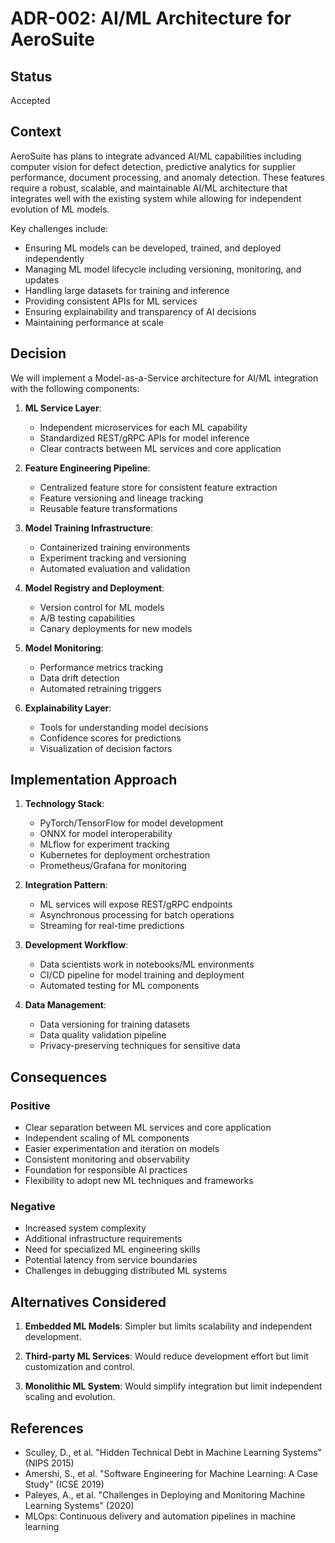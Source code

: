 # ADR-002: AI/ML Architecture for AeroSuite

## Status

Accepted

## Context

AeroSuite has plans to integrate advanced AI/ML capabilities including computer vision for defect detection, predictive analytics for supplier performance, document processing, and anomaly detection. These features require a robust, scalable, and maintainable AI/ML architecture that integrates well with the existing system while allowing for independent evolution of ML models.

Key challenges include:
- Ensuring ML models can be developed, trained, and deployed independently
- Managing ML model lifecycle including versioning, monitoring, and updates
- Handling large datasets for training and inference
- Providing consistent APIs for ML services
- Ensuring explainability and transparency of AI decisions
- Maintaining performance at scale

## Decision

We will implement a Model-as-a-Service architecture for AI/ML integration with the following components:

1. **ML Service Layer**:
   - Independent microservices for each ML capability
   - Standardized REST/gRPC APIs for model inference
   - Clear contracts between ML services and core application

2. **Feature Engineering Pipeline**:
   - Centralized feature store for consistent feature extraction
   - Feature versioning and lineage tracking
   - Reusable feature transformations

3. **Model Training Infrastructure**:
   - Containerized training environments
   - Experiment tracking and versioning
   - Automated evaluation and validation

4. **Model Registry and Deployment**:
   - Version control for ML models
   - A/B testing capabilities
   - Canary deployments for new models

5. **Model Monitoring**:
   - Performance metrics tracking
   - Data drift detection
   - Automated retraining triggers

6. **Explainability Layer**:
   - Tools for understanding model decisions
   - Confidence scores for predictions
   - Visualization of decision factors

## Implementation Approach

1. **Technology Stack**:
   - PyTorch/TensorFlow for model development
   - ONNX for model interoperability
   - MLflow for experiment tracking
   - Kubernetes for deployment orchestration
   - Prometheus/Grafana for monitoring

2. **Integration Pattern**:
   - ML services will expose REST/gRPC endpoints
   - Asynchronous processing for batch operations
   - Streaming for real-time predictions

3. **Development Workflow**:
   - Data scientists work in notebooks/ML environments
   - CI/CD pipeline for model training and deployment
   - Automated testing for ML components

4. **Data Management**:
   - Data versioning for training datasets
   - Data quality validation pipeline
   - Privacy-preserving techniques for sensitive data

## Consequences

### Positive

- Clear separation between ML services and core application
- Independent scaling of ML components
- Easier experimentation and iteration on models
- Consistent monitoring and observability
- Foundation for responsible AI practices
- Flexibility to adopt new ML techniques and frameworks

### Negative

- Increased system complexity
- Additional infrastructure requirements
- Need for specialized ML engineering skills
- Potential latency from service boundaries
- Challenges in debugging distributed ML systems

## Alternatives Considered

1. **Embedded ML Models**: Simpler but limits scalability and independent development.

2. **Third-party ML Services**: Would reduce development effort but limit customization and control.

3. **Monolithic ML System**: Would simplify integration but limit independent scaling and evolution.

## References

- Sculley, D., et al. "Hidden Technical Debt in Machine Learning Systems" (NIPS 2015)
- Amershi, S., et al. "Software Engineering for Machine Learning: A Case Study" (ICSE 2019)
- Paleyes, A., et al. "Challenges in Deploying and Monitoring Machine Learning Systems" (2020)
- MLOps: Continuous delivery and automation pipelines in machine learning 
